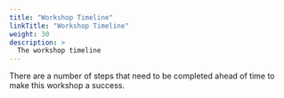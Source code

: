 ```yaml
---
title: "Workshop Timeline"
linkTitle: "Workshop Timeline"
weight: 30
description: >
  The workshop timeline
---
```



There are a number of steps that need to be completed ahead of time to make this workshop a success.